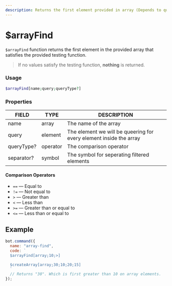 ```yaml
---
description: Returns the first element provided in array (Depends to query type).
---
```


# $arrayFind

`$arrayFind` function returns the first element in the provided array that satisfies the provided testing function. 

> If no values satisfy the testing function, **nothing** is returned.

### Usage 

```php
$arrayFind[name;query;queryType?]
```

### Properties

| FIELD | TYPE | DESCRIPTION |
| ----- | ----- | ----- | 
| name | array | The name of the array | 
| query | element | The element we will be queering for every element inside the array |
| queryType? | operator | The comparison operator |
| separator? | symbol | The symbol for seperating filtered elements |

#### Comparison Operators

* `==` — Equal to 
* `!=` — Not equal to
* `>` — Greater than
* `<` — Less than
* `>=` — Greater than or equal to
* `<=` — Less than or equal to

## Example

```javascript
bot.command({
  name: "array-find", 
  code: `
  $arrayFind[array;10;>]

  $createArray[array;30;10;20;15]
  `
  // Returns "30". Which is first greater than 10 on array elements.
});
```

